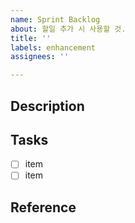 ```yaml
---
name: Sprint Backlog
about: 할일 추가 시 사용할 것.
title: ''
labels: enhancement
assignees: ''

---
```


## Description



## Tasks

- [ ] item
- [ ] item

## Reference
